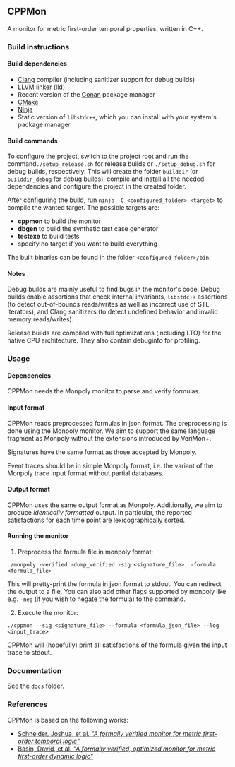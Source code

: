 ## CPPMon

A monitor for metric first-order temporal properties, written in C++.

### Build instructions

#### Build dependencies

- [Clang](https://clang.llvm.org) compiler (including sanitizer support for debug builds)
- [LLVM linker (lld)](https://lld.llvm.org)
- Recent version of the [Conan](https://conan.io) package manager
- [CMake](https://cmake.org)
- [Ninja](https://ninja-build.org)
- Static version of `libstdc++`, which you can install with your system's package manager

#### Build commands

To configure the project, switch to the project root and run the command`./setup_release.sh` for release builds
or `./setup_debug.sh` for debug builds, respectively. This will create the folder `builddir` (or `builddir_debug` for
debug builds), compile and install all the needed dependencies and configure the project in the created folder.

After configuring the build, run `ninja -C <configured_folder> <target>` to compile the wanted target. The possible
targets are:

- **cppmon** to build the monitor
- **dbgen** to build the synthetic test case generator
- **testexe** to build tests
- specify no target if you want to build everything

The built binaries can be found in the folder `<configured_folder>/bin`.

#### Notes

Debug builds are mainly useful to find bugs in the monitor's code. Debug builds enable assertions that check internal
invariants, `libstdc++` assertions (to detect out-of-bounds reads/writes as well as incorrect use of STL iterators), and
Clang sanitizers (to detect undefined behavior and invalid memory reads/writes).

Release builds are compiled with full optimizations (including LTO) for the native CPU architecture. They also contain
debuginfo for profiling.

### Usage

#### Dependencies

CPPMon needs the Monpoly monitor to parse and verify formulas.

#### Input format

CPPMon reads preprocessed formulas in json format. The preprocessing is done using the Monpoly monitor. We aim to
support the same language fragment as Monpoly without the extensions introduced by VeriMon+.

Signatures have the same format as those accepted by Monpoly.

Event traces should be in simple Monpoly format, i.e. the variant of the Monpoly trace input format without partial
databases.

#### Output format

CPPMon uses the same output format as Monpoly. Additionally, we aim to produce *identically formatted* output. In
particular, the reported satisfactions for each time point are lexicographically sorted.

#### Running the monitor

1. Preprocess the formula file in monpoly format:

```
./monpoly -verified -dump_verified -sig <signature_file>  -formula <formula_file>
```

This will pretty-print the formula in json format to stdout. You can redirect the output to a file. You can also add
other flags supported by monpoly like e.g. `-neg` (if you wish to negate the formula) to the command.

2. Execute the monitor:

```
./cppmon --sig <signature_file> --formula <formula_json_file> --log <input_trace>
```

CPPMon will (hopefully) print all satisfactions of the formula given the input trace to stdout.

### Documentation

See the `docs` folder.

### References

CPPMon is based on the following works:

- [Schneider, Joshua, et al. *"A formally verified monitor for metric first-order temporal
  logic"*](https://link.springer.com/chapter/10.1007/978-3-030-32079-9_18)
- [Basin, David, et al. *"A formally verified, optimized monitor for metric first-order dynamic
  logic"*](https://link.springer.com/chapter/10.1007/978-3-030-51074-9_25)
